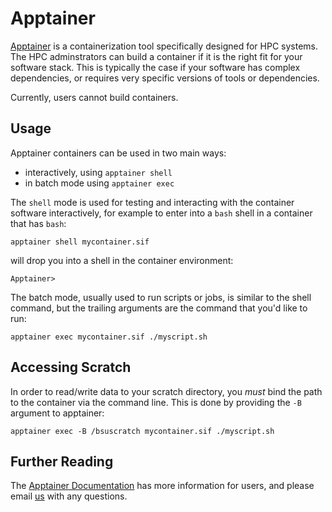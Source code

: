 # Apptainer

[Apptainer](https://apptainer.org) is a containerization tool specifically
designed for HPC systems.  The HPC adminstrators can build a container if it is
the right fit for your software stack.  This is typically the case if your
software has complex dependencies, or requires very specific versions of tools
or dependencies.

Currently, users cannot build containers.

## Usage

Apptainer containers can be used in two main ways:

- interactively, using `apptainer shell`
- in batch mode using `apptainer exec`

The `shell` mode is used for testing and interacting with the container software
interactively, for example to enter into a `bash` shell in a container that has
`bash`:

    apptainer shell mycontainer.sif

will drop you into a shell in the container environment:

    Apptainer>

The batch mode, usually used to run scripts or jobs, is similar to the shell
command, but the trailing arguments are the command that you'd like to run:

    apptainer exec mycontainer.sif ./myscript.sh

## Accessing Scratch

In order to read/write data to your scratch directory, you _must_ bind the path
to the container via the command line.  This is done by providing the `-B`
argument to apptainer:

    apptainer exec -B /bsuscratch mycontainer.sif ./myscript.sh

## Further Reading

The [Apptainer Documentation](https://apptainer.org/docs/user/latest/) has more
information for users, and please email
[us](mailto:researchcomputing@boisestate.edu) with any questions.
